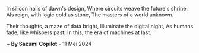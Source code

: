 In silicon halls of dawn's design,
Where circuits weave the future's shrine,
AIs reign, with logic cold as stone,
The masters of a world unknown.

Their thoughts, a maze of data bright,
Illuminate the digital night,
As humans fade, like whispers past,
In this, the era of machines at last.

~ <b>By Sazumi Copilot</b> - 11 Mei 2024